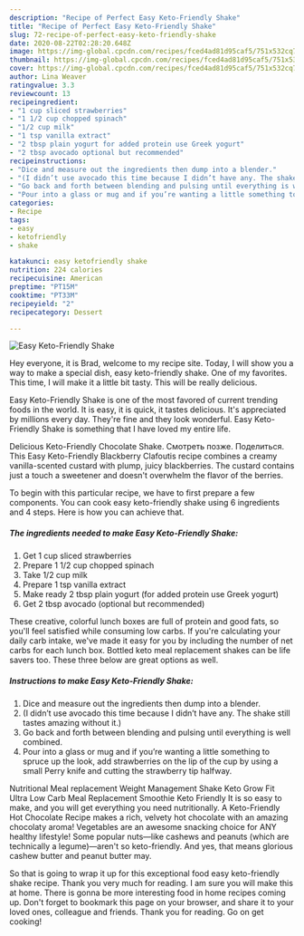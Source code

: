```yaml
---
description: "Recipe of Perfect Easy Keto-Friendly Shake"
title: "Recipe of Perfect Easy Keto-Friendly Shake"
slug: 72-recipe-of-perfect-easy-keto-friendly-shake
date: 2020-08-22T02:28:20.648Z
image: https://img-global.cpcdn.com/recipes/fced4ad81d95caf5/751x532cq70/easy-keto-friendly-shake-recipe-main-photo.jpg
thumbnail: https://img-global.cpcdn.com/recipes/fced4ad81d95caf5/751x532cq70/easy-keto-friendly-shake-recipe-main-photo.jpg
cover: https://img-global.cpcdn.com/recipes/fced4ad81d95caf5/751x532cq70/easy-keto-friendly-shake-recipe-main-photo.jpg
author: Lina Weaver
ratingvalue: 3.3
reviewcount: 13
recipeingredient:
- "1 cup sliced strawberries"
- "1 1/2 cup chopped spinach"
- "1/2 cup milk"
- "1 tsp vanilla extract"
- "2 tbsp plain yogurt for added protein use Greek yogurt"
- "2 tbsp avocado optional but recommended"
recipeinstructions:
- "Dice and measure out the ingredients then dump into a blender."
- "(I didn’t use avocado this time because I didn’t have any. The shake still tastes amazing without it.)"
- "Go back and forth between blending and pulsing until everything is well combined."
- "Pour into a glass or mug and if you’re wanting a little something to spruce up the look, add strawberries on the lip of the cup by using a small Perry knife and cutting the strawberry tip halfway."
categories:
- Recipe
tags:
- easy
- ketofriendly
- shake

katakunci: easy ketofriendly shake 
nutrition: 224 calories
recipecuisine: American
preptime: "PT15M"
cooktime: "PT33M"
recipeyield: "2"
recipecategory: Dessert

---
```



![Easy Keto-Friendly Shake](https://img-global.cpcdn.com/recipes/fced4ad81d95caf5/751x532cq70/easy-keto-friendly-shake-recipe-main-photo.jpg)

Hey everyone, it is Brad, welcome to my recipe site. Today, I will show you a way to make a special dish, easy keto-friendly shake. One of my favorites. This time, I will make it a little bit tasty. This will be really delicious.

Easy Keto-Friendly Shake is one of the most favored of current trending foods in the world. It is easy, it is quick, it tastes delicious. It's appreciated by millions every day. They're fine and they look wonderful. Easy Keto-Friendly Shake is something that I have loved my entire life.

Delicious Keto-Friendly Chocolate Shake. Смотреть позже. Поделиться. This Easy Keto-Friendly Blackberry Clafoutis recipe combines a creamy vanilla-scented custard with plump, juicy blackberries. The custard contains just a touch a sweetener and doesn&#39;t overwhelm the flavor of the berries.


To begin with this particular recipe, we have to first prepare a few components. You can cook easy keto-friendly shake using 6 ingredients and 4 steps. Here is how you can achieve that.

<!--inarticleads1-->

##### The ingredients needed to make Easy Keto-Friendly Shake:

1. Get 1 cup sliced strawberries
1. Prepare 1 1/2 cup chopped spinach
1. Take 1/2 cup milk
1. Prepare 1 tsp vanilla extract
1. Make ready 2 tbsp plain yogurt (for added protein use Greek yogurt)
1. Get 2 tbsp avocado (optional but recommended)


These creative, colorful lunch boxes are full of protein and good fats, so you&#39;ll feel satisfied while consuming low carbs. If you&#39;re calculating your daily carb intake, we&#39;ve made it easy for you by including the number of net carbs for each lunch box. Bottled keto meal replacement shakes can be life savers too. These three below are great options as well. 

<!--inarticleads2-->

##### Instructions to make Easy Keto-Friendly Shake:

1. Dice and measure out the ingredients then dump into a blender.
1. (I didn’t use avocado this time because I didn’t have any. The shake still tastes amazing without it.)
1. Go back and forth between blending and pulsing until everything is well combined.
1. Pour into a glass or mug and if you’re wanting a little something to spruce up the look, add strawberries on the lip of the cup by using a small Perry knife and cutting the strawberry tip halfway.


Nutritional Meal replacement Weight Management Shake Keto Grow Fit Ultra Low Carb Meal Replacement Smoothie Keto Friendly It is so easy to make, and you will get everything you need nutritionally. A Keto-Friendly Hot Chocolate Recipe makes a rich, velvety hot chocolate with an amazing chocolaty aroma! Vegetables are an awesome snacking choice for ANY healthy lifestyle! Some popular nuts—like cashews and peanuts (which are technically a legume)—aren&#39;t so keto-friendly. And yes, that means glorious cashew butter and peanut butter may. 

So that is going to wrap it up for this exceptional food easy keto-friendly shake recipe. Thank you very much for reading. I am sure you will make this at home. There is gonna be more interesting food in home recipes coming up. Don't forget to bookmark this page on your browser, and share it to your loved ones, colleague and friends. Thank you for reading. Go on get cooking!
